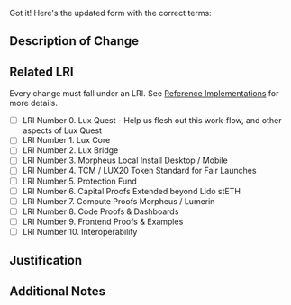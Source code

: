 Got it! Here's the updated form with the correct terms:

## Description of Change
<!-- Provide a brief description of the change being made -->

## Related LRI
Every change must fall under an LRI. See [Reference Implementations](https://docs.lux.network/contribute/code-providers/LUX%20Reference%20Implementations%20(LRI)) for more details.
<!-- Select the Morpheus Reference Implementation that this change falls under -->
- [ ] LRI Number 0. Lux Quest - Help us flesh out this work-flow, and other aspects of Lux Quest
- [ ] LRI Number 1. Lux Core
- [ ] LRI Number 2. Lux Bridge
- [ ] LRI Number 3. Morpheus Local Install Desktop / Mobile
- [ ] LRI Number 4. TCM / LUX20 Token Standard for Fair Launches  
- [ ] LRI Number 5. Protection Fund
- [ ] LRI Number 6. Capital Proofs Extended beyond Lido stETH
- [ ] LRI Number 7. Compute Proofs Morpheus / Lumerin
- [ ] LRI Number 8. Code Proofs & Dashboards
- [ ] LRI Number 9. Frontend Proofs & Examples
- [ ] LRI Number 10. Interoperability

## Justification
<!-- Explain why this change belongs under the selected LRI and how it aligns with that implementation's goals -->

## Additional Notes
<!-- Include any other relevant details, considerations, or impacts of this change -->
